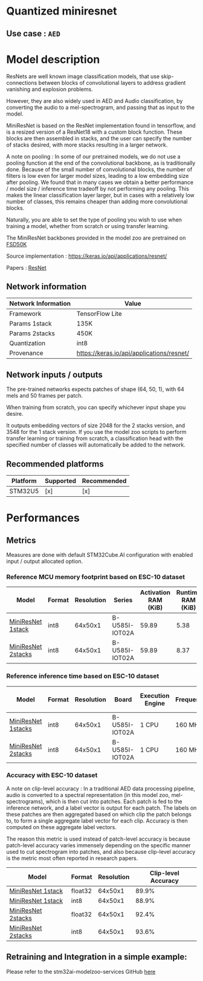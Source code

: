 # Quantized miniresnet

## **Use case** : `AED`

# Model description

ResNets are well known image classification models, that use skip-connections between blocks of convolutional layers to address gradient vanishing and explosion problems.

However, they are also widely used in AED and Audio classification, by converting the audio to a mel-spectrogram, and passing that as input to the model.


MiniResNet is based on the ResNet implementation found in tensorflow, and is a resized version of a ResNet18 with a custom block function. These blocks are then assembled in stacks, and the user can specify the number of stacks desired, with more stacks resulting in a larger network.

A note on pooling : In some of our pretrained models, we do not use a pooling function at the end of the convolutional backbone, as is traditionally done. Because of the small number of convolutional blocks, the number of filters is low even for larger model sizes, leading to a low embedding size after pooling.
We found that in many cases we obtain a better performance / model size / inference time tradeoff by not performing any pooling. This makes the linear classification layer larger, but in cases with a relatively low number of classes, this remains cheaper than adding more convolutional blocks.

Naturally, you are able to set the type of pooling you wish to use when training a model, whether from scratch or using transfer learning.

The MiniResNet backbones provided in the model zoo are pretrained on [FSD50K](https://zenodo.org/records/4060432)


Source implementation : https://keras.io/api/applications/resnet/

Papers : [ResNet](https://arxiv.org/abs/1512.03385)

## Network information


| Network Information     |  Value          |
|-------------------------|-----------------|
|  Framework              | TensorFlow Lite |
|  Params 1stack          | 135K            |
|  Params 2stacks         | 450K            |
|  Quantization           | int8            |
|  Provenance             | https://keras.io/api/applications/resnet/ |

## Network inputs / outputs
The pre-trained networks expects patches of shape (64, 50, 1), with 64 mels and 50 frames per patch.

When training from scratch, you can specify whichever input shape you desire.

It outputs embedding vectors of size 2048 for the 2 stacks version, and 3548 for the 1 stack version. If you use the model zoo scripts to perform transfer learning or training from scratch, a classification head with the specified number of classes will automatically be added to the network.

## Recommended platforms

| Platform | Supported | Recommended |
|----------|-----------|-----------|
| STM32U5  |[x]|[x]|


# Performances

## Metrics


Measures are done with default STM32Cube.AI configuration with enabled input / output allocated option.


### Reference MCU memory footprint based on ESC-10 dataset


| Model             | Format | Resolution | Series  | Activation RAM (KiB) | Runtime RAM (KiB)| Weights Flash (KiB) | Code Flash (KiB) | Total RAM (KiB) | Total Flash (KiB)| STM32Cube.AI version  |
|-------------------|--------|------------|---------|----------------|-------------|---------------|------------|-------------|-------------|-----------------------|
| [MiniResNet 1stack ](ST_pretrainedmodel_public_dataset/esc10/miniresnet_1stacks_64x50_tl/miniresnet_1stacks_64x50_tl_int8.tflite) | int8 | 64x50x1 | B-U585I-IOT02A    | 59.89 | 5.38               |   123.6       |   56.9            | 65.27 | 180.5 | 10.0.0                 |
| [MiniResNet 2stacks ](ST_pretrainedmodel_public_dataset/esc10/miniresnet_2stacks_64x50_tl/miniresnet_2stacks_64x50_tl_int8.tflite) | int8 | 64x50x1 | B-U585I-IOT02A    | 59.89 |   8.37      |   431.1           |   63.69    | 68.26 | 494.9 | 10.0.0                | 


### Reference inference time based on ESC-10 dataset


| Model             | Format | Resolution | Board            | Execution Engine | Frequency   | Inference time (ms) | STM32Cube.AI version  |
|-------------------|--------|------------|------------------|------------------|-------------|-----------------|-----------------------|
| [MiniResNet 1stacks ](ST_pretrainedmodel_public_dataset/esc10/miniresnet_1stacks_64x50_tl/miniresnet_1stacks_64x50_tl_int8.tflite) | int8 | 64x50x1 | B-U585I-IOT02A | 1 CPU | 160 MHz | 92.25 | 10.0.0                 |
| [MiniResNet 2stacks ](ST_pretrainedmodel_public_dataset/esc10/miniresnet_2stacks_64x50_tl/miniresnet_2stacks_64x50_tl_int8.tflite) | int8 | 64x50x1 | B-U585I-IOT02A | 1 CPU | 160 MHz | 142.69 | 10.0.0               |


### Accuracy with ESC-10 dataset

A note on clip-level accuracy : In a traditional AED data processing pipeline, audio is converted to a spectral representation (in this model zoo, mel-spectrograms), which is then cut into patches. Each patch is fed to the inference network, and a label vector is output for each patch. The labels on these patches are then aggregated based on which clip the patch belongs to, to form a single aggregate label vector for each clip. Accuracy is then computed on these aggregate label vectors.

The reason this metric is used instead of patch-level accuracy is because patch-level accuracy varies immensely depending on the specific manner used to cut spectrogram into patches, and also because clip-level accuracy is the metric most often reported in research papers.

| Model | Format | Resolution | Clip-level Accuracy |
|-------|--------|------------|----------------|
| [MiniResNet 1stack ](ST_pretrainedmodel_public_dataset/esc10/miniresnet_1stacks_64x50_tl/miniresnet_1stacks_64x50_tl.h5) | float32 | 64x50x1 | 89.9% |
| [MiniResNet 1stack ](ST_pretrainedmodel_public_dataset/esc10/miniresnet_1stacks_64x50_tl/miniresnet_1stacks_64x50_tl_int8.tflite) | int8 | 64x50x1 | 88.9% |
| [MiniResNet 2stacks ](ST_pretrainedmodel_public_dataset/esc10/miniresnet_2stacks_64x50_tl/miniresnet_2stacks_64x50_tl.h5) | float32 | 64x50x1 | 92.4% |
| [MiniResNet 2stacks ](ST_pretrainedmodel_public_dataset/esc10/miniresnet_2stacks_64x50_tl/miniresnet_2stacks_64x50_tl_int8.tflite) | int8 | 64x50x1 | 93.6% |

## Retraining and Integration in a simple example:

Please refer to the stm32ai-modelzoo-services GitHub [here](https://github.com/STMicroelectronics/stm32ai-modelzoo-services)


